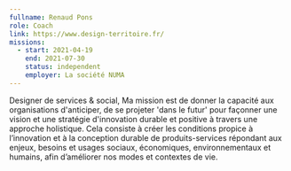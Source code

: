 ```yaml
---
fullname: Renaud Pons
role: Coach
link: https://www.design-territoire.fr/
missions:
  - start: 2021-04-19
    end: 2021-07-30
    status: independent
    employer: La société NUMA
---
```


Designer de services & social,
Ma mission est de donner la capacité aux organisations d'anticiper, de se projeter 'dans le futur' pour façonner une vision et une stratégie d'innovation durable et positive à travers une approche holistique.
Cela consiste à créer les conditions propice à l’innovation et à la conception durable de produits-services répondant aux enjeux, besoins et usages sociaux, économiques, environnementaux et humains, afin d’améliorer nos modes et contextes de vie.
